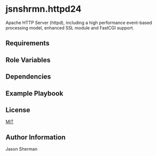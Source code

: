 jsnshrmn.httpd24
=========

Apache HTTP Server (httpd), including a high performance event-based processing model, enhanced SSL module and FastCGI support.

Requirements
------------


Role Variables
--------------


Dependencies
------------


Example Playbook
----------------


License
-------

[MIT](LICENSE)

Author Information
------------------

Jason Sherman

